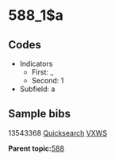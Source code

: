 # 588\_1$a

## Codes

-   Indicators
    -   First: \_
    -   Second: 1
-   Subfield: a

## Sample bibs

13543368 [Quicksearch](https://search.library.yale.edu/catalog/13543368) [VXWS](http://prodorbis.library.yale.edu:7014/vxws/GetHoldingsService?bibId=13543368)

**Parent topic:**[588](../../tags/588/588.md)

